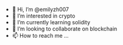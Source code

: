 - 👋 Hi, I’m @emilyzh007
- 👀 I’m interested in crypto
- 🌱 I’m currently learning solidity
- 💞️ I’m looking to collaborate on blockchain
- 📫 How to reach me ...

<!---
emilyzh007/emilyzh007 is a ✨ special ✨ repository because its `README.md` (this file) appears on your GitHub profile.
You can click the Preview link to take a look at your changes.
--->
